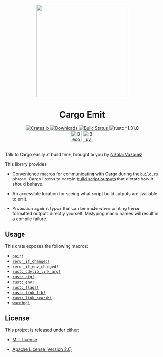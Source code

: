 <div align="center">
    <a href="https://github.com/nvzqz/cargo-emit">
        <img src="https://raw.githubusercontent.com/nvzqz/cargo-emit/assets/logo.svg?sanitize=true"
             width="300"
             height="300">
    </a>
    <h1>Cargo Emit</h1>
    <a href="https://crates.io/crates/cargo-emit">
        <img src="https://img.shields.io/crates/v/cargo-emit.svg" alt="Crates.io">
        <img src="https://img.shields.io/crates/d/cargo-emit.svg" alt="Downloads">
    </a>
    <a href="https://travis-ci.com/nvzqz/cargo-emit">
        <img src="https://travis-ci.com/nvzqz/cargo-emit.svg?branch=master" alt="Build Status">
    </a>
    <img src="https://img.shields.io/badge/rustc-^1.31.0-blue.svg" alt="rustc ^1.31.0">
    <br>
    <a href="https://www.patreon.com/nvzqz">
        <img src="https://c5.patreon.com/external/logo/become_a_patron_button.png" alt="Become a Patron!" height="35">
    </a>
    <a href="https://www.paypal.me/nvzqz">
        <img src="https://buymecoffee.intm.org/img/button-paypal-white.png" alt="Buy me a coffee" height="35">
    </a>
    <br><br>
</div>

Talk to Cargo easily at build time, brought to you by [Nikolai Vazquez].

This library provides:

- Convenience macros for communicating with Cargo during the [`build.rs`]
  phrase. Cargo listens to certain [build script outputs] that dictate how
  it should behave.

- An accessible location for seeing what script build outputs are available
  to emit.

- Protection against typos that can be made when printing these formatted
  outputs directly yourself. Mistyping macro names will result in a compile
  failure.

[Nikolai Vazquez]:      https://twitter.com/NikolaiVazquez
[`build.rs`]:           https://doc.rust-lang.org/cargo/reference/build-scripts.html
[build script outputs]: https://doc.rust-lang.org/cargo/reference/build-scripts.html#outputs-of-the-build-script

## Usage

This crate exposes the following macros:
- [`pair!`]
- [`rerun_if_changed!`]
- [`rerun_if_env_changed!`]
- [`rustc_cdylib_link_arg!`]
- [`rustc_cfg!`]
- [`rustc_env!`]
- [`rustc_flags!`]
- [`rustc_link_lib!`]
- [`rustc_link_search!`]
- [`warning!`]

[`pair!`]:                  https://docs.rs/cargo_emit/0.1.0/cargo_emit/macro.pair.html
[`rerun_if_changed!`]:      https://docs.rs/cargo_emit/0.1.0/cargo_emit/macro.rerun_if_changed.html
[`rerun_if_env_changed!`]:  https://docs.rs/cargo_emit/0.1.0/cargo_emit/macro.rerun_if_env_changed.html
[`rustc_cdylib_link_arg!`]: https://docs.rs/cargo_emit/0.1.0/cargo_emit/macro.rustc_cdylib_link_arg.html
[`rustc_cfg!`]:             https://docs.rs/cargo_emit/0.1.0/cargo_emit/macro.rustc_cfg.html
[`rustc_env!`]:             https://docs.rs/cargo_emit/0.1.0/cargo_emit/macro.rustc_env.html
[`rustc_flags!`]:           https://docs.rs/cargo_emit/0.1.0/cargo_emit/macro.rustc_flags.html
[`rustc_link_lib!`]:        https://docs.rs/cargo_emit/0.1.0/cargo_emit/macro.rustc_link_lib.html
[`rustc_link_search!`]:     https://docs.rs/cargo_emit/0.1.0/cargo_emit/macro.rustc_link_search.html
[`warning!`]:               https://docs.rs/cargo_emit/0.1.0/cargo_emit/macro.warning.html

## License

This project is released under either:

- [MIT License](https://github.com/nvzqz/cargo-emit/blob/master/LICENSE-MIT)

- [Apache License (Version 2.0)](https://github.com/nvzqz/cargo-emit/blob/master/LICENSE-APACHE)
